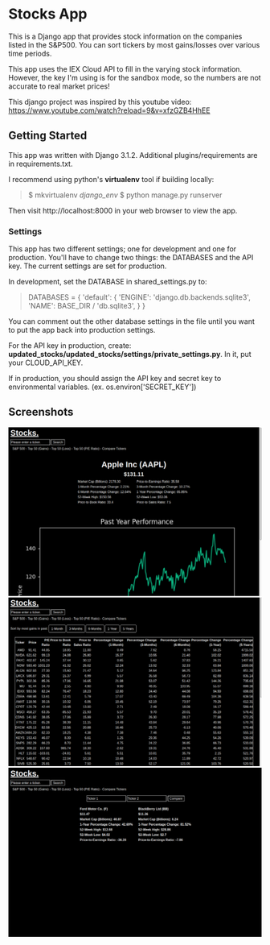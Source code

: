 # Stocks App

This is a Django app that provides stock information on the companies listed in the S&P500. You can sort tickers by most gains/losses over various time periods. 

This app uses the IEX Cloud API to fill in the varying stock information. However, the key I'm using is for the sandbox mode, so the numbers are not accurate to real market prices!

This django project was inspired by this youtube video: https://www.youtube.com/watch?reload=9&v=xfzGZB4HhEE

## Getting Started

This app was written with Django 3.1.2. Additional plugins/requirements are in requirements.txt.

I recommend using python's **virtualenv** tool if building locally:

> $ mkvirtualenv *django_env*
> $ python manage.py runserver

Then visit http://localhost:8000 in your web browser to view the app. 

### Settings

This app has two different settings; one for development and one for production. You'll have to change two things: the DATABASES and the API key. The current settings are set for production.

In development, set the DATABASE in shared_settings.py to:

> DATABASES = {
>     'default': {
>         'ENGINE': 'django.db.backends.sqlite3',
>         'NAME': BASE_DIR / 'db.sqlite3',
>     }
> }

You can comment out the other database settings in the file until you want to put the app back into production settings.

For the API key in production, create: **updated_stocks/updated_stocks/settings/private_settings.py**. In it, put your CLOUD_API_KEY. 

If in production, you should assign the API key and secret key to environmental variables. (ex. os.environ['SECRET_KEY'])

## Screenshots

![ss1](/screenshots/1.png?raw=true)
![ss2](/screenshots/2.png?raw=true)
![ss3](/screenshots/3.png?raw=true)